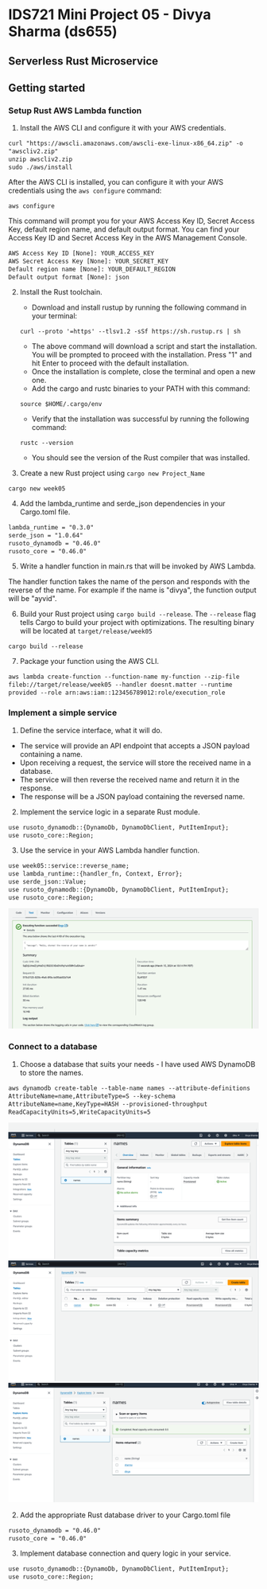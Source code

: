 # IDS721 Mini Project 05 - Divya Sharma (ds655)

## Serverless Rust Microservice

## Getting started

### Setup Rust AWS Lambda function

1. Install the AWS CLI and configure it with your AWS credentials.

```
curl "https://awscli.amazonaws.com/awscli-exe-linux-x86_64.zip" -o "awscliv2.zip"
unzip awscliv2.zip
sudo ./aws/install
```
After the AWS CLI is installed, you can configure it with your AWS credentials using the `aws configure` command:

```
aws configure
```

This command will prompt you for your AWS Access Key ID, Secret Access Key, default region name, and default output format. You can find your Access Key ID and Secret Access Key in the AWS Management Console.

```
AWS Access Key ID [None]: YOUR_ACCESS_KEY
AWS Secret Access Key [None]: YOUR_SECRET_KEY
Default region name [None]: YOUR_DEFAULT_REGION
Default output format [None]: json
```


2. Install the Rust toolchain.
    -   Download and install rustup by running the following command in your terminal:

    ```
    curl --proto '=https' --tlsv1.2 -sSf https://sh.rustup.rs | sh
    ```

    -   The above command will download a script and start the installation. You will be prompted to proceed with the installation. Press "1" and hit Enter to proceed with the default installation.
    -   Once the installation is complete, close the terminal and open a new one.
    -   Add the cargo and rustc binaries to your PATH with this command:

    ```
    source $HOME/.cargo/env
    ```
    -   Verify that the installation was successful by running the following command:

    ```
    rustc --version
    ```
    -   You should see the version of the Rust compiler that was installed.

3. Create a new Rust project using `cargo new Project_Name`
```
cargo new week05
```


4. Add the lambda_runtime and serde_json dependencies in your Cargo.toml file.

```
lambda_runtime = "0.3.0"
serde_json = "1.0.64"
rusoto_dynamodb = "0.46.0"
rusoto_core = "0.46.0"
```

5. Write a handler function in main.rs that will be invoked by AWS Lambda.

The handler function takes the name of the person and responds with the reverse of the name. For example if the name is "divya", the function output will be "ayvid".


6. Build your Rust project using `cargo build --release`. The `--release` flag tells Cargo to build your project with optimizations. The resulting binary will be located at `target/release/week05`

```
cargo build --release
```

7. Package your function using the AWS CLI.

```
aws lambda create-function --function-name my-function --zip-file fileb://target/release/week05 --handler doesnt.matter --runtime provided --role arn:aws:iam::123456789012:role/execution_role
```


### Implement a simple service

1. Define the service interface, what it will do.

- The service will provide an API endpoint that accepts a JSON payload containing a name.
- Upon receiving a request, the service will store the received name in a database.
- The service will then reverse the received name and return it in the response.
- The response will be a JSON payload containing the reversed name.

2. Implement the service logic in a separate Rust module.
```
use rusoto_dynamodb::{DynamoDb, DynamoDbClient, PutItemInput};
use rusoto_core::Region;
```

3. Use the service in your AWS Lambda handler function.
```
use week05::service::reverse_name;
use lambda_runtime::{handler_fn, Context, Error};
use serde_json::Value;
use rusoto_dynamodb::{DynamoDb, DynamoDbClient, PutItemInput};
use rusoto_core::Region;
```
![Name Reversal Lambda](<Screenshot 2024-03-15 at 22-15-10 Name_Reversal - Lambda.png>)

### Connect to a database

1. Choose a database that suits your needs - I have used AWS DynamoDB to store the names.

```
aws dynamodb create-table --table-name names --attribute-definitions AttributeName=name,AttributeType=S --key-schema AttributeName=name,KeyType=HASH --provisioned-throughput ReadCapacityUnits=5,WriteCapacityUnits=5
```

![Table Details](<Screenshot 2024-03-15 at 22-21-12 View table Amazon DynamoDB Management Console DynamoDB us-east-2.png>)
![Table Details 2](<Screenshot 2024-03-15 at 22-20-57 List tables Amazon DynamoDB Management Console DynamoDB us-east-2.png>)
![Table DEtails 3](<Screenshot 2024-03-15 at 22-20-45 Items Amazon DynamoDB Management Console DynamoDB us-east-2.png>)

2. Add the appropriate Rust database driver to your Cargo.toml file

```
rusoto_dynamodb = "0.46.0"
rusoto_core = "0.46.0"
```

3. Implement database connection and query logic in your service.

```
use rusoto_dynamodb::{DynamoDb, DynamoDbClient, PutItemInput};
use rusoto_core::Region;
```

